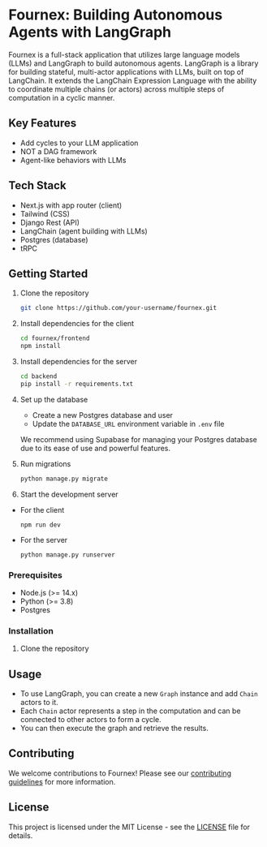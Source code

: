 # Fournex: Building Autonomous Agents with LangGraph

Fournex is a full-stack application that utilizes large language models (LLMs) and LangGraph to build autonomous agents. LangGraph is a library for building stateful, multi-actor applications with LLMs, built on top of LangChain. It extends the LangChain Expression Language with the ability to coordinate multiple chains (or actors) across multiple steps of computation in a cyclic manner.

## Key Features

- Add cycles to your LLM application
- NOT a DAG framework
- Agent-like behaviors with LLMs

## Tech Stack

- Next.js with app router (client)
- Tailwind (CSS)
- Django Rest (API)
- LangChain (agent building with LLMs)
- Postgres (database)
- tRPC

## Getting Started

1. Clone the repository

   ```bash
   git clone https://github.com/your-username/fournex.git
   ```

2. Install dependencies for the client

   ```bash
   cd fournex/frontend
   npm install
   ```

3. Install dependencies for the server

   ```bash
   cd backend
   pip install -r requirements.txt
   ```

4. Set up the database

   - Create a new Postgres database and user
   - Update the `DATABASE_URL` environment variable in `.env` file

   We recommend using Supabase for managing your Postgres database due to its ease of use and powerful features.

5. Run migrations

   ```bash
   python manage.py migrate
   ```

6. Start the development server

- For the client
  ```
  npm run dev
  ```
- For the server
  ```
  python manage.py runserver
  ```

### Prerequisites

- Node.js (>= 14.x)
- Python (>= 3.8)
- Postgres

### Installation

1. Clone the repository

## Usage

- To use LangGraph, you can create a new `Graph` instance and add `Chain` actors to it.
- Each `Chain` actor represents a step in the computation and can be connected to other actors to form a cycle.
- You can then execute the graph and retrieve the results.

## Contributing

We welcome contributions to Fournex! Please see our [contributing guidelines](CONTRIBUTING.md) for more information.

## License

This project is licensed under the MIT License - see the [LICENSE](LICENSE) file for details.

